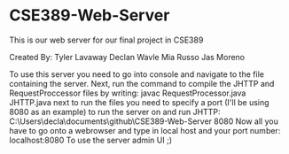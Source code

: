 # CSE389-Web-Server
This is our web server for our final project in CSE389

Created By:
Tyler Lavaway
Declan Wavle
Mia Russo
Jas Moreno

To use this server you need to go into console and navigate to the file containing the server. Next, run the command to compile the JHTTP and RequestProccessor files by writing:
javac RequestProcessor.java JHTTP.java
next to run the files you need to specify a port (I'll be using 8080 as an example) to run the server on and run JHTTP:
C:\Users\decla\documents\github\CSE389-Web-Server 8080
Now all you have to go onto a webrowser and type in local host and your port number:
localhost:8080
To use the server admin UI
;)